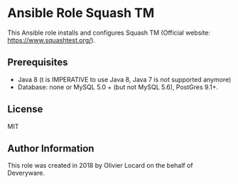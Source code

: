 # Ansible Role Squash TM

This Ansible role installs and configures Squash TM (Official website: https://www.squashtest.org/).

## Prerequisites

* Java 8 (t is IMPERATIVE to use Java 8, Java 7 is not supported anymore)
* Database: none or MySQL 5.0 + (but not MySQL 5.6), PostGres 9.1+.

## License

MIT

##  Author Information

This role was created in 2018 by Olivier Locard on the behalf of Deveryware.
